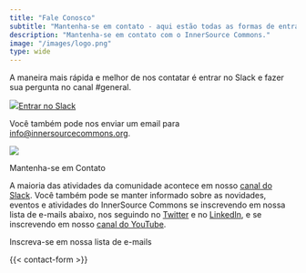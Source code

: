 ```yaml
---
title: "Fale Conosco"
subtitle: "Mantenha-se em contato - aqui estão todas as formas de entrar em contato com a InnerSource Commons"
description: "Mantenha-se em contato com o InnerSource Commons."
image: "/images/logo.png"
type: wide
---
```


<section class="section">
  <div class="container">
    <div class="row align-items-center">
      <div class="col-md-6 order-2 order-md-2">
        <p>A maneira mais rápida e melhor de nos contatar é entrar no Slack e fazer sua pergunta no canal #general.
        </p>
        <a href="/slack" class="btn btn-primary btn-sm"><img src="/images/slack.png" class="slack-tiny mr-2"/>Entrar no Slack</a>
        <p class="mt-4">Você também pode nos enviar um email para <a href="mailto:info@innersourcecommons.org">info@innersourcecommons.org</a>.</p>
      </div>
      <div class="col-md-5 order-1 order-md-1 mb-4 mb-md-0">
        <img src="/images/community/connection.png" class="img-fluid">
      </div>
  </div>
</section>

<section class="section">
  <div class="container section-small shadow rounded-lg px-4 bg-light">
    <div class="row align-items-center justify-content-center text-center text-md-left">
      <div class="col-lg-5 col-md-4 mb-4 mb-md-0">
        <a class="twitter-timeline" data-height="500" data-dnt="true" href="https://twitter.com/InnerSourceOrg?ref_src=twsrc%5Etfw"></a> <script async src="https://platform.twitter.com/widgets.js" charset="utf-8"></script>
      </div>
      <div class="col-md-5 offset-md-1">
        <p class="h2 section-title">Mantenha-se em Contato</p>
        <p class="mb-4">A maioria das atividades da comunidade acontece em nosso <a href="https://join.slack.com/t/innersourcecommons/shared_invite/zt-1msf8vcqu-fYEHcyI1l4eSPq6rGprMXA">canal do Slack</a>. Você também pode se manter informado sobre as novidades, eventos e atividades do InnerSource Commons se inscrevendo em nossa lista de e-mails abaixo, nos seguindo no <a href="https://twitter.com/InnerSourceOrg">Twitter</a> e no <a href="https://www.linkedin.com/company/innersourcecommons">LinkedIn</a>, e se inscrevendo em nosso <a href="https://www.youtube.com/channel/UCoSPSd6Or4F_vpjo4SmyoEA">canal do YouTube</a>.</p>
        <p class="h3 section-title">Inscreva-se em nossa lista de e-mails</p>
        {{< contact-form >}}
      </div>
    </div>
  </div>
</section>